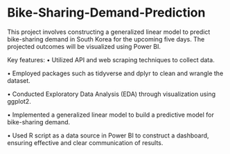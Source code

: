 # Bike-Sharing-Demand-Prediction

This project involves constructing a generalized linear model to predict bike-sharing demand in South Korea for the upcoming five days. The projected outcomes will be visualized using Power BI.

Key features:
• Utilized API and web scraping techniques to collect data.

• Employed packages such as tidyverse and dplyr to clean and wrangle the dataset.

• Conducted Exploratory Data Analysis (EDA) through visualization using ggplot2.

• Implemented a generalized linear model to build a predictive model for bike-sharing demand.

• Used R script as a data source in Power BI to construct a dashboard, ensuring effective and 
clear communication of results.
